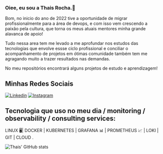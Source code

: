 
### Oiee, eu sou a Thais Rocha.👋


Bom, no inicio do ano de 2022 tive a oportunidade de migrar profissionalmente para a área de devops, e com isso vem crescendo a paixão pela cultura, que torna os meus atuais mentores minha grande alavanca de apoio! 

Tudo nessa area tem me levado a me aprofundar nos estudos das tecnologias que envolve essse ciclo profissional e conciliar o acompanhamento de projetos em ótimas comunidade também tem me agragando muito a trazer resultados nas demandas.

 No meu repositórios encontrará alguns projetos de estudo e aprendizagem!


## Minhas Redes Sociais 

[![Linkedin](https://img.shields.io/badge/LinkedIn-0077B5?style=for-the-badge&logo=linkedin&logoColor=white)](www.linkedin.com/in/ads-thaisrocha)
[![Instagram](https://img.shields.io/badge/Instagram-E4405F?style=for-the-badge&logo=instagram&logoColor=white)](https://www.instagram.com/thaisocha/)


## Tecnologia que uso no meu dia / monitoring / observability / consulting services:

LINUX 🖥️| DOCKER  | KUBERNETES | GRAFANA 📊  | PROMETHEUS 📈 | LOKI | GIT | CLOUD . 



![Thais' GitHub stats](https://github-readme-stats.vercel.app/api?username=thaisroch&show_icons=true&theme=dracula)

